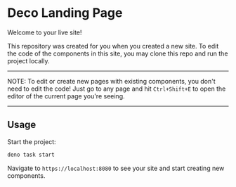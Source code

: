 # Deco Landing Page

Welcome to your live site!

This repository was created for you when you created a new site. To edit the
code of the components in this site, you may clone this repo and run the project
locally.

---

NOTE: To edit or create new pages with existing components, you don't need to
edit the code! Just go to any page and hit `Ctrl+Shift+E` to open the editor of
the current page you're seeing.

---

## Usage

Start the project:

```sh
deno task start
```

Navigate to `https://localhost:8080` to see your site and start creating new
components. 

